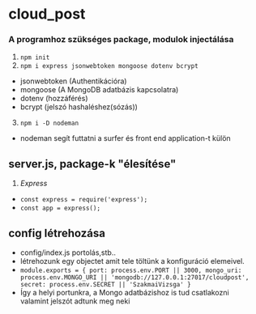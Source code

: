 # cloud_post

### A programhoz szükséges package, modulok injectálása
1. `npm init`
2. `npm i express jsonwebtoken mongoose dotenv bcrypt`
- jsonwebtoken (Authentikációra)
- mongoose (A MongoDB adatbázis kapcsolatra)
- dotenv (hozzáférés)
- bcrypt (jelszó hashaléshez(sózás))
3. `npm i -D nodeman` 
- nodeman segít futtatni a surfer és front end application-t külön

## server.js, package-k "élesítése"
1. *Express*
- `const express = require('express');`
- `const app = express();`

## config létrehozása
- config/index.js portolás,stb..
- létrehozunk egy objectet amit tele töltünk a konfiguráció elemeivel.
- ` module.exports = {
    port: process.env.PORT || 3000,
    mongo_uri: process.env.MONGO_URI || 'mongodb://127.0.0.1:27017/cloudpost',
    secret: process.env.SECRET || 'SzakmaiVizsga'
} `
- Így a helyi portunkra, a Mongo adatbázishoz is tud csatlakozni \
valamint jelszót adtunk meg neki


